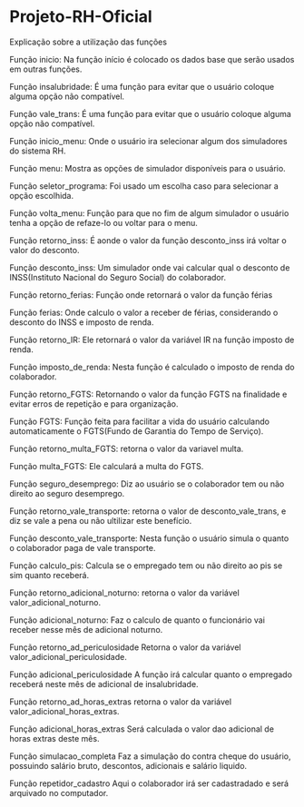 # Projeto-RH-Oficial
Explicação sobre a utilização das funções

Função inicio: 
Na função início é colocado os dados base que serão usados em outras funções.

Função insalubridade: 
É uma função para evitar que o usuário coloque alguma opção não compatível.

Função vale_trans:
É uma função para evitar que o usuário coloque alguma opção não compatível.

Função inicio_menu:
Onde o usuário ira selecionar algum dos simuladores do sistema RH.

Função menu:
Mostra as opções de simulador disponíveis para o usuário.

Função seletor_programa:
Foi usado um escolha caso para selecionar a opção escolhida.

Função volta_menu:
Função para que no fim de algum simulador o usuário tenha a opção de refaze-lo ou voltar para o menu.

Função retorno_inss:
É aonde o valor da função desconto_inss irá voltar o valor do desconto. 

Função desconto_inss:
Um simulador onde vai calcular qual o desconto de INSS(Instituto Nacional do Seguro Social) do colaborador.

Função retorno_ferias:
Função onde retornará o valor da função férias

Função ferias:
Onde calculo o valor a receber de férias, considerando o desconto do INSS e imposto de renda.

Função retorno_IR:
Ele retornará o valor da variável IR na função imposto de renda.

Função imposto_de_renda:
Nesta função é calculado o imposto de renda do colaborador.

Função retorno_FGTS:
Retornando o valor da função FGTS na finalidade e evitar erros de repetição e para organização.

Função FGTS:
Função feita para facilitar a vida do usuário calculando automaticamente o FGTS(Fundo de Garantia do Tempo de Serviço).

Função retorno_multa_FGTS:
retorna o valor da variavel multa.

Função multa_FGTS:
Ele calculará a multa do FGTS.

Função seguro_desemprego:
Diz ao usuário se o colaborador tem ou não direito ao seguro desemprego.

Função retorno_vale_transporte:
retorna o valor de desconto_vale_trans, e diz se vale a pena ou não ultilizar este benefício.

Função desconto_vale_transporte:
Nesta função o usuário simula o quanto o colaborador paga de vale transporte.

Função calculo_pis:
Calcula se o empregado tem ou não direito ao pis se sim quanto receberá.

Função retorno_adicional_noturno:
retorna o valor da variável valor_adicional_noturno.

Função adicional_noturno:
Faz o calculo de quanto o funcionário vai receber nesse mês de adicional noturno.

Função retorno_ad_periculosidade
Retorna o valor da variável valor_adicional_periculosidade.

Função adicional_periculosidade
A função irá calcular quanto o empregado receberá neste mês de adicional de insalubridade.

Função retorno_ad_horas_extras
retorna o valor da variável valor_adicional_horas_extras.

Função adicional_horas_extras
Será calculada o valor dao adicional de horas extras deste mês.

Função simulacao_completa
Faz a simulação do contra cheque do usuário, possuindo salário bruto, descontos, adicionais e salário liquido.

Função repetidor_cadastro
Aqui o colaborador irá ser cadastradado e será arquivado no computador.
